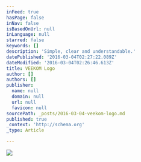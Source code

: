 ```yaml
---
inFeed: true
hasPage: false
inNav: false
isBasedOnUrl: null
inLanguage: null
starred: false
keywords: []
description: 'Simple, clear and understandable.'
datePublished: '2016-03-04T02:27:22.089Z'
dateModified: '2016-03-04T02:26:46.613Z'
title: VEEKOM Logo
author: []
authors: []
publisher:
  name: null
  domain: null
  url: null
  favicon: null
sourcePath: _posts/2016-03-04-veekom-logo.md
published: true
_context: 'http://schema.org'
_type: Article

---
```

![](https://the-grid-user-content.s3-us-west-2.amazonaws.com/cff97100-8f2c-4d3d-95f2-992f6565999e.png)